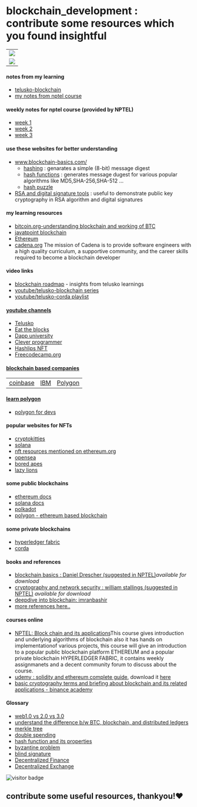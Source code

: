 # blockchain_development : contribute some resources which you found insightful
<table>
  <tr>
    <td>
<img src="https://i0.wp.com/blockchain-comparison.com/wp-content/uploads/2020/04/Blockchain-Landscape_BC.png?fit=1024%2C576&ssl=1" href="#">
    </td>
  </tr>
  <tr>
    <td>
      <img src="https://miro.medium.com/max/1400/1*blem5huZshMXSowH9DFWqg.png">
    </td>
  </tr>
  </table>
<h4>notes from my learning</h4>
<ul>
<li><a href="https://github.com/sangamsaisrivinay/blockchain_development/blob/main/telusko-blockchain.pdf">telusko-blockchain</a></li>
  <li><a href="https://drive.google.com/drive/folders/1o0hQNm8UTDe_XPbw8eYKQuqfnYZnugWX?usp=sharing">my notes from nptel course</a></li>
</ul>

<h4>weekly notes for nptel course (provided by NPTEL)</h4>
<ul>
  <li><a href="https://drive.google.com/file/d/15PdRrusRY0ZlASFMU_1NBTcJPH8ygVHV/view?usp=sharing">week 1</a></li>
  <li><a href="https://drive.google.com/file/d/1660Bq-GeEgys2EDyjsvs-cwdnRivO4pK/view?usp=sharing">week 2</a></li>
  <li><a href="https://drive.google.com/file/d/1PcjMxapc7FGc7m-nA-9gQPtoHcVtLHRA/view">week 3</a></li>
  </ul>
  
  <h4>use these websites for better understanding</h4>
  <ul>
  <li><a href="http://www.blockchain-basics.com/">www.blockchain-basics.com/</a>
    <ul>
    <li><a href="http://www.blockchain-basics.com/Hashing.html">hashing</a> : genarates a simple (8-bit) message digest</li>
      <li><a href="http://www.blockchain-basics.com/HashFunctions.html">hash functions</a> : generates message dugest for various popular algorithms like MD5,SHA-256,SHA-512 ...</li>
      <li><a href="http://www.blockchain-basics.com/HashPuzzle.html">hash puzzle</a></li>
    </ul>
  </li>
  <li><a href="https://www.devglan.com/online-tools/rsa-encryption-decryption">RSA and digital signature tools</a> : useful to demonstrate public key cryptography in RSA algorithm and digital signatures</li>
  </ul>
  
<h4>my learning resources</h4>
<ul>
<li><a href="https://developer.bitcoin.org/devguide/block_chain.html">bitcoin.org-understanding blockchain and working of BTC</a></li>
  <li><a href="https://www.javatpoint.com/blockchain-tutorial">javatpoint blockchain</a></li>
  <li><a href="https://ethereum.org/en/developers/docs/">Ethereum</a></li>
  <li><a href="https://cadena.incl.us/">cadena.org</a> The mission of Cadena is to provide software engineers with a high quality curriculum, a supportive community, and the career skills required to become a blockchain developer</li>
  </ul>
<h4>video links</h4>
<ul>
<li><a href="https://www.youtube.com/watch?v=e8NKbusx-Nc">blockchain roadmap</a> - insights from telusko learnings</li>
  <li><a href="https://www.youtube.com/watch?v=X06TQOOBrhM">youtube/telusko-blockchain series</a></li>
  <li><a href="https://youtube.com/playlist?list=PLsyeobzWxl7pGh8x5C2hsu3My4ei-eX1Y">youtube/telusko-corda playlist</li>
</ul>
<h4>youtube channels</h4>
<ul>
  <li>Telusko</li>
  <li>Eat the blocks</li>
  <li>Dapp university</li>
  <li>Clever programmer</li>
  <li>Hashlips NFT</li>
  <li>Freecodecamp.org</li>
  </ul>
  
  <h4>blockchain based companies</h4>
  <table>
  <tr><td>coinbase</td>
    <td>IBM</td>
<td>Polygon</td>
  </tr>
  </table>
  
  <h4>learn polygon</h4>
  <ul>
  <li><a href="https://polygon.technology/developers/">polygon for devs</a></li>
  </ul>
  
  <h4>popular websites for NFTs</h4>
  <ul>
  <li><a href="https://www.cryptokitties.co/">cryptokitties</a></li>
  <li><a href="https://solana.com/developers/nfts">solana</a></li>
  <li><a href="https://ethereum.org/en/nft/#build-with-nfts">nft resources mentioned on ethereum.org</a></li>
  <li><a href="https://opensea.io/">opensea</a></li>
  <li><a href="https://boredapeyachtclub.com/#/home">bored apes</a></li>
  <li><a href="https://www.lazylionsnft.com/">lazy lions</a></li>
  </ul>
  
  <h4>some public blockchains</h4>
  <ul>
  <li><a href="https://ethereum.org/en/developers/">ethereum docs</a></li>
  <li><a href="https://solana.com/developers">solana docs</a></li>
  <li><a href="https://wiki.polkadot.network/docs/learn-launch">polkadot</a></li>
  <li><a href="https://polygon.technology/">polygon - ethereum based blockchain</a></li>
  </ul>

<h4>some private blockchains</h4>
<ul>
<li><a href="https://hyperledger-fabric.readthedocs.io/en/latest/whatis.html">hyperledger fabric</a></li>
  <li><a href="https://docs.r3.com/en/tutorials.html">corda</a></li>
  </ul>

<h4>books and references</h4>
<ul>
  <li><a href="https://www.pdfdrive.com/blockchain-basics-apress-2017-e158110254.html">blockchain basics : Daniel Drescher (suggested in NPTEL)</a><i>available for download</i></li>
  <li><a href="https://gacbe.ac.in/images/E%20books/Cryptography%20and%20Network%20Security%20-%20Prins%20and%20Pract.%205th%20ed%20-%20W.%20Stallings%20(Pearson,%202011)%20BBSbb.pdf">cryptography and network security : william stallings (suggested in NPTEL)</a><i> available for download</i></li> 
  <li><a href="https://www.google.co.in/books/edition/Mastering_Blockchain/ZZ_6DwAAQBAJ?hl=en&gbpv=1&pg=PP1&printsec=frontcover">deepdive into blockchain: imranbashir</a></li>
  <li><a href="https://github.com/dipakkr/A-to-Z-Resources-for-Students/blob/master/BlockChain/Blockchain.md">more references here..</a></li>
  </ul>
  
  <h4>courses online</h4>
  <ul>
  <li><a href="https://nptel.ac.in/courses/106/105/106105235/">NPTEL: Block chain and its applications</a>This course gives introduction and underlying algorithms of blockchain also it has hands on implementationof various projects, this course will give an introduction to a popular public blockchain platform ETHEREUM and a popular private blockchain HYPERLEDGER FABRIC, it contains weekly assignmanets and a decent community forum to discuss about the course.</li>
  <li><a href="https://www.udemy.com/course/ethereum-and-solidity-the-complete-developers-guide/">udemy : solidity and ethereum complete guide</a>, download it <a href="https://freecourseudemy.com/ethereum-and-solidity-the-complete-developers-guide-7/">here</a></li>
  <li><a href="https://academy.binance.com/en">basic cryptography terms and briefing about blockchain and its related applications - binance academy</a></li>
  </ul>
  
  <h4>Glossary</h4>
  <ul>
<li><a href="https://www.investopedia.com/web-20-web-30-5208698"> web1.0 vs 2.0 vs 3.0</a></ki>
  <li><a href="https://hackernoon.com/gaining-clarity-on-key-terminology-bitcoin-versus-blockchain-versus-distributed-ledger-technology-7b43978a64f2">understand the difference b/w BTC, blockchain, and distributed ledgers</a></li>
  <li><a href="https://www.javatpoint.com/blockchain-merkle-tree">merkle tree</a></li>
  <li><a href="https://www.javatpoint.com/blockchain-double-spending">double spending</a></li>
  <li><a href="https://medium.com/@zhaohuabing/cryptographic-hash-function-ea769c6fff6d">hash function and its properties</li>
  <li><a href="https://medium.com/coinmonks/a-note-from-anthony-if-you-havent-already-please-read-the-article-gaining-clarity-on-key-787989107969">byzantine problem</a></li>
  <li><a href="https://en.wikipedia.org/wiki/Blind_signature#:~:text=In%20cryptography%20a%20blind%20signature,of%20a%20regular%20digital%20signature.">blind signature</a></li>
  <li><a href="https://www.investopedia.com/decentralized-finance-defi-5113835">Decentralized Finance</a></li>
  <li><a href="https://en.wikipedia.org/wiki/Decentralized_exchange">Decentralized Exchange</a></li>
  </ul>

![visitor badge](https://visitor-badge.glitch.me/badge?page_id=blockchain_development.README.md)

<h2>contribute some useful resources, thankyou!❤️</h2>
